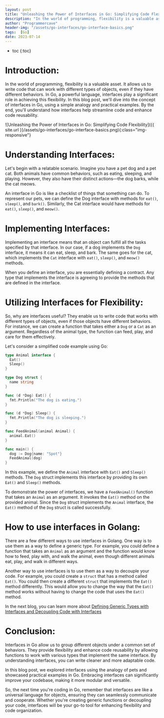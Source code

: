 ```yaml
---
layout: post
title: "Unleashing the Power of Interfaces in Go: Simplifying Code Flexibility"
description: "In the world of programming, flexibility is a valuable asset. It allows us to write code that can work with different types of objects, even if they have different behaviors. In Go, a powerful language, interfaces play a significant role in achieving this flexibility. In this blog post, we'll dive into the concept of interfaces in Go, using a simple analogy and practical examples. By the end, you'll understand how interfaces help streamline code and enhance code reusability."
author: "Programmercave"
header-img: "/assets/go-interfaces/go-interface-basics.png"
tags:  [Go]
date: 2023-07-14
---
```

* toc
{:toc}

# Introduction:

In the world of programming, flexibility is a valuable asset. It allows us to write code that can work with different types of objects, even if they have different behaviors. In Go, a powerful language, interfaces play a significant role in achieving this flexibility. In this blog post, we'll dive into the concept of interfaces in Go, using a simple analogy and practical examples. By the end, you'll understand how interfaces help streamline code and enhance code reusability.

![Unleashing the Power of Interfaces in Go: Simplifying Code Flexibility]({{ site.url }}/assets/go-interfaces/go-interface-basics.png){:class="img-responsive"}

# Understanding Interfaces:

Let's begin with a relatable scenario. Imagine you have a pet dog and a pet cat. Both animals have common behaviors, such as eating, sleeping, and playing. However, they also have their distinct actions—the dog barks, while the cat meows.

An interface in Go is like a checklist of things that something can do. To represent our pets, we can define the Dog interface with methods for `eat()`, `sleep()`, and `bark()`. Similarly, the Cat interface would have methods for `eat()`, `sleep()`, and `meow()`.

# Implementing Interfaces:

Implementing an interface means that an object can fulfill all the tasks specified by that interface. In our case, if a dog implements the `Dog` interface, it means it can eat, sleep, and bark. The same goes for the cat, which implements the `Cat` interface with `eat()`, `sleep()`, and `meow()` methods.

When you define an interface, you are essentially defining a contract. Any type that implements the interface is agreeing to provide the methods that are defined in the interface.

# Utilizing Interfaces for Flexibility:

So, why are interfaces useful? They enable us to write code that works with different types of objects, even if those objects have different behaviors. For instance, we can create a function that takes either a `Dog` or a `Cat` as an argument. Regardless of the animal type, the function can feed, play, and care for them effectively.

Let's consider a simplified code example using Go:

```go
type Animal interface {
  Eat()
  Sleep()
}

type Dog struct {
  name string
}

func (d *Dog) Eat() {
  fmt.Println("The dog is eating.")
}

func (d *Dog) Sleep() {
  fmt.Println("The dog is sleeping.")
}

func FeedAnimal(animal Animal) {
  animal.Eat()
}

func main() {
  dog := Dog{name: "Spot"}
  FeedAnimal(dog)
}
```

In this example, we define the `Animal` interface with `Eat()` and `Sleep()` methods. The `Dog` struct implements this interface by providing its own `Eat()` and `Sleep()` methods.

To demonstrate the power of interfaces, we have a `FeedAnimal()` function that takes an `Animal` as an argument. It invokes the `Eat()` method on the provided animal. Since the `Dog` struct implements the `Animal` interface, the `Eat()` method of the `Dog` struct is called successfully.

# How to use interfaces in Golang:

There are a few different ways to use interfaces in Golang. One way is to use them as a way to define a generic type. For example, you could define a function that takes an `Animal` as an argument and the function would know how to feed, play with, and walk the animal, even though different animals eat, play, and walk in different ways.

Another way to use interfaces is to use them as a way to decouple your code. For example, you could create a `struct` that has a method called `Eat()`. You could then create a different `struct` that implements the `Eat()` method differently. This would allow you to change the way that the `Eat()` method works without having to change the code that uses the `Eat()` method.

In the next blog, you can learn more about [Defining Generic Types with Interfaces and Decoupling Code with Interfaces]({{site.url}}/blog/2023/07/15/Elevating-Code-Modularity-Harnessing-Interfaces-for-Generic-Types-and-Decoupling-in-Go)

# Conclusion:

Interfaces in Go allow us to group different objects under a common set of behaviors. They provide flexibility and enhance code reusability by allowing functions to work with various types that implement the same interface. By understanding interfaces, you can write cleaner and more adaptable code.

In this blog post, we explored interfaces using the analogy of pets and showcased practical examples in Go. Embracing interfaces can significantly improve your codebase, making it more modular and versatile.

So, the next time you're coding in Go, remember that interfaces are like a universal language for objects, ensuring they can seamlessly communicate and cooperate. Whether you're creating generic functions or decoupling your code, interfaces will be your go-to tool for enhancing flexibility and code organization.